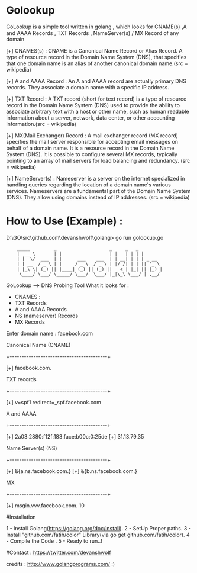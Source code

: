 # Golookup
GoLookup is a simple tool written in golang , which looks for CNAME(s) ,A and AAAA Records , TXT Records , NameServer(s) / MX Record of any domain 

[+] CNAMES(s) : CNAME is a Canonical Name Record or Alias Record. A type of resource record in the Domain Name System (DNS), that specifies that one domain name is an alias of another canonical domain name.(src = wikipedia)

[+] A and AAAA Record : An A and AAAA record are actually primary DNS records.  They associate a domain name with a specific IP address.

[+] TXT Record : A TXT record (short for text record) is a type of resource record in the Domain Name System (DNS) used to provide the ability to associate arbitrary text with a host or other name, such as human readable information about a server, network, data center, or other accounting information.(src = wikipedia)

[+] MX(Mail Exchanger) Record : A mail exchanger record (MX record) specifies the mail server responsible for accepting email messages on behalf of a domain name. It is a resource record in the Domain Name System (DNS). It is possible to configure several MX records, typically pointing to an array of mail servers for load balancing and redundancy. (src = wikipedia)

[+] NameServer(s) : Nameserver is a server on the internet specialized in handling queries regarding the location of a domain name's various services. Nameservers are a fundamental part of the Domain Name System (DNS). They allow using domains instead of IP addresses. (src = wikipedia)

# How to Use (Example) :

D:\GO\src\github.com\devanshwolf\golang> go run golookup.go

        _____         _                    _     _   _
        |  __ \       | |                  | |   | | | |
        | |  \/  ___  | |      ___    ___  | | __| | | | _ __
        | | __  / _ \ | |     / _ \  / _ \ | |/ /| | | || '_ \
        | |_\ \| (_) || |____| (_) || (_) ||   < | |_| || |_) |
         \____/ \___/ \_____/ \___/  \___/ |_|\_\ \___/ | .__/
                                                                                                       


GoLookup --> DNS Probing Tool
What it looks for :
 * CNAMES :
 * TXT Records
 * A and AAAA Records
 * NS (nameserver) Records
 * MX Records


 Enter domain name :
facebook.com

Canonical Name (CNAME)

+-----------------------------------------+

[+] facebook.com.

TXT records

+-----------------------------------------+

[+] v=spf1 redirect=_spf.facebook.com

A and AAAA

+-----------------------------------------+

[+] 2a03:2880:f12f:183:face:b00c:0:25de
[+] 31.13.79.35

Name Server(s) (NS)

+-----------------------------------------+

[+] &{a.ns.facebook.com.}
[+] &{b.ns.facebook.com.}

MX

+-----------------------------------------+

[+] msgin.vvv.facebook.com. 10


#Installation

1 - Install Golang(https://golang.org/doc/install).
2 - SetUp Proper paths.
3 - Install "github.com/fatih/color" Library(via go get github.com/fatih/color). 
4 - Compile the Code .
5 - Ready to run..!

#Contact : https://twitter.com/devanshwolf

credits : http://www.golangprograms.com/ :)
